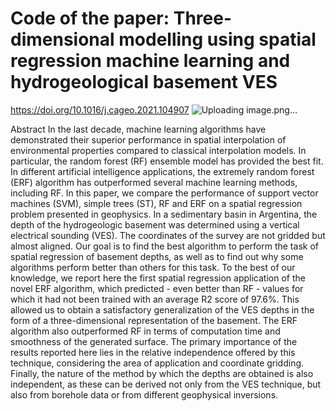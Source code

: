 # Code of the paper: Three-dimensional modelling using spatial regression machine learning and hydrogeological basement VES

https://doi.org/10.1016/j.cageo.2021.104907
![Uploading image.png…]()

Abstract
In the last decade, machine learning algorithms have demonstrated their superior performance in spatial interpolation of environmental properties compared to classical interpolation models. In particular, the random forest (RF) ensemble model has provided the best fit. In different artificial intelligence applications, the extremely random forest (ERF) algorithm has outperformed several machine learning methods, including RF. In this paper, we compare the performance of support vector machines (SVM), simple trees (ST), RF and ERF on a spatial regression problem presented in geophysics. In a sedimentary basin in Argentina, the depth of the hydrogeologic basement was determined using a vertical electrical sounding (VES). The coordinates of the survey are not gridded but almost aligned. Our goal is to find the best algorithm to perform the task of spatial regression of basement depths, as well as to find out why some algorithms perform better than others for this task. To the best of our knowledge, we report here the first spatial regression application of the novel ERF algorithm, which predicted - even better than RF - values for which it had not been trained with an average R2 score of 97.6%. This allowed us to obtain a satisfactory generalization of the VES depths in the form of a three-dimensional representation of the basement. The ERF algorithm also outperformed RF in terms of computation time and smoothness of the generated surface. The primary importance of the results reported here lies in the relative independence offered by this technique, considering the area of application and coordinate gridding. Finally, the nature of the method by which the depths are obtained is also independent, as these can be derived not only from the VES technique, but also from borehole data or from different geophysical inversions.
